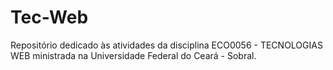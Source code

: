 # Tec-Web

Repositório dedicado às atividades da disciplina ECO0056 - TECNOLOGIAS WEB ministrada na Universidade Federal do Ceará - Sobral.
